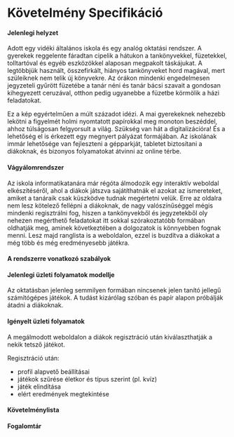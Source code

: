 # Követelmény Specifikáció

#### **Jelenlegi helyzet**

Adott egy vidéki általános iskola és egy analóg oktatási rendszer. A gyerekek reggelente fáradtan cipelik a hátukon a tankönyvekkel, füzetekkel, tolltartóval és egyéb eszközökkel alaposan megpakolt táskájukat. A legtöbbjük használt, összefirkált, hiányos tankönyveket hord magával, mert szüleiknek nem telik új könyvekre. Az órákon mindenki engedelmesen jegyzeteli gyűrött füzetébe a tanár néni és tanár bácsi szavait a gondosan kihegyezett ceruzával, otthon pedig ugyanebbe a füzetbe körmölik a házi feladatokat.

Ez a kép egyértelműen a múlt századot idézi. A mai gyerekeknek nehezebb lekötni a figyelmét holmi nyomtatott papírokkal meg monoton beszéddel, ahhoz túlságosan felgyorsult a világ. Szükség van hát a digitalizációra! És a lehetőség el is érkezett egy megnyert pályázat formájában. Az iskolának immár lehetősége van fejleszteni a gépparkját, tabletet biztosítani a diákoknak, és bizonyos folyamatokat átvinni az online térbe.

#### **Vágyálomrendszer**

Az iskola informatikatanára már régóta álmodozik egy interaktív weboldal elkészítéséről, ahol a diákok játszva sajátíthatnák el azokat az ismereteket, amiket a tanáraik csak küszködve tudnak megértetni velük. Erre az oldalra nem lesz kötelező fellépni a diákoknak, de nagy valószínűséggel mégis mindenki regisztrálni fog, hiszen a tankönyvekből és jegyzetekből oly nehezen megérthető feladatokat itt sokkal szórakoztatóbb formában oldhatják meg, aminek következtében a dolgozatok is könnyebben fognak menni. Lesz majd ranglista is a weboldalon, ezzel is buzdítva a diákokat a még több és még eredményesebb játékra.

#### **A rendszerre vonatkozó szabályok**



#### **Jelenlegi üzleti folyamatok modellje**

Az oktatásban jelenleg semmilyen formában nincsenek jelen tanító jellegű számítógépes játékok. A tudást kizárólag szóban és papír alapon próbálják átadni a diákoknak. 

#### **Igényelt üzleti folyamatok**

A megálmodott weboldalon a diákok regisztráció után kiválaszthatják a nekik tetsző játékot.

Regisztráció után:

- profil alapvető beállításai
- játékok szűrése életkor és típus szerint (pl. kvíz)
- játék elindítása
- elért eredmények megtekintése

#### **Követelménylista**



#### Fogalomtár

